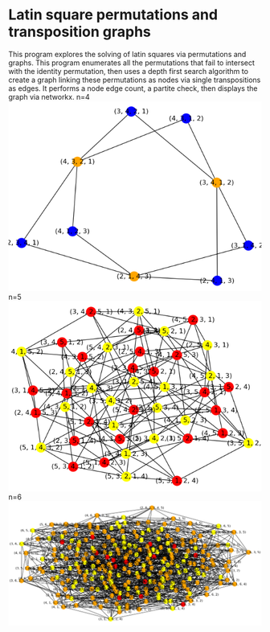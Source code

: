 # Latin square permutations and transposition graphs
This program explores the solving of latin squares via permutations and graphs.   This program enumerates all the permutations that fail to intersect with the identity permutation, then uses a depth first search algorithm to create a graph linking these permutations as nodes via single transpositions as edges.  It performs a node edge count, a partite check, then displays the graph via networkx.
n=4
![Image of n=4](https://raw.githubusercontent.com/edwste/latin_square_permutations_and_transposition_graphs/master/n_4.png)n=5
![Image of n=4](https://raw.githubusercontent.com/edwste/latin_square_permutations_and_transposition_graphs/master/n_5.png)
n=6
![Image of n=4](https://raw.githubusercontent.com/edwste/latin_square_permutations_and_transposition_graphs/master/n_6.png)

